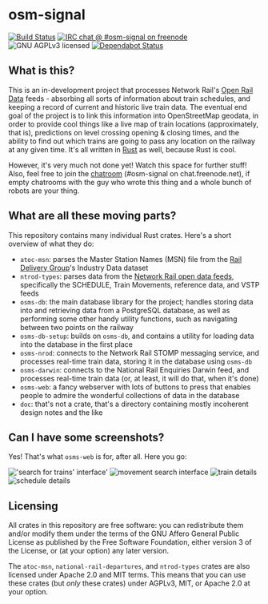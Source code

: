 osm-signal
==========

[![Build Status](https://travis-ci.org/eeeeeta/osm-signal.svg?branch=master)](https://travis-ci.org/eeeeeta/osm-signal)
[![IRC chat @ #osm-signal on freenode](https://img.shields.io/badge/irc-%23osm--signal%20on%20freenode-blue.svg)](https://matrix.to/#/#freenode_#osm-signal:matrix.org)
![GNU AGPLv3 licensed](https://www.gnu.org/graphics/agplv3-155x51.png)
[![Dependabot Status](https://api.dependabot.com/badges/status?host=github&identifier=101070217)](https://dependabot.com)

## What is this?

This is an in-development project that processes Network Rail's [Open Rail Data](https://wiki.openraildata.com/index.php/Main_Page)
feeds - absorbing all sorts of information about train schedules, and keeping a record of current and historic live train data.
The eventual end goal of the project is to link this information into OpenStreetMap geodata, in order to provide cool things like
a live map of train locations (approximately, that is), predictions on level crossing opening & closing times, and the ability
to find out which trains are going to pass any location on the railway at any given time. It's all written in
[Rust](https://www.rust-lang.org/en-US/) as well, because Rust is cool.

However, it's very much not done yet! Watch this space for further stuff! Also, feel free to join the [chatroom](https://matrix.to/#/#freenode_#osm-signal:matrix.org)
(#osm-signal on chat.freenode.net), if empty chatrooms with the guy who wrote this thing and a whole bunch of robots are your thing.

## What are all these moving parts?

This repository contains many individual Rust crates. Here's a short overview of what they do:

- `atoc-msn`: parses the Master Station Names (MSN) file from the [Rail Delivery Group](http://data.atoc.org)'s Industry Data dataset
- `ntrod-types`: parses data from the [Network Rail open data feeds](https://wiki.openraildata.com/index.php/About_the_Network_Rail_feeds),
  specifically the SCHEDULE, Train Movements, reference data, and VSTP feeds
- `osms-db`: the main database library for the project; handles storing data into and retrieving data from a PostgreSQL database, as
  well as performing some other handy utility functions, such as navigating between two points on the railway
- `osms-db-setup`: builds on `osms-db`, and contains a utility for loading data into the database in the first place
- `osms-nrod`: connects to the Network Rail STOMP messaging service, and processes real-time train data, storing it in the database
  using `osms-db`
- `osms-darwin`: connects to the National Rail Enquiries Darwin feed, and processes real-time train data (or, at least, it will do that,
  when it's done)
- `osms-web`: a fancy webserver with lots of buttons to press that enables people to admire the wonderful collections of data in the
  database
- `doc`: that's not a crate, that's a directory containing mostly incoherent design notes and the like

## Can I have some screenshots?

Yes! That's what `osms-web` is for, after all. Here you go:

!['search for trains' interface'](https://i.imgur.com/TKPlSq9.png)
![movement search interface](https://i.imgur.com/2c92BfZ.png)
![train details](https://i.imgur.com/gOe4wjF.png)
![schedule details](https://i.imgur.com/uf4uPmE.png)

## Licensing

All crates in this repository are free software: you can redistribute them and/or modify
them under the terms of the GNU Affero General Public License as published by
the Free Software Foundation, either version 3 of the License, or
(at your option) any later version.

The `atoc-msn`, `national-rail-departures`, and `ntrod-types` crates are also
licensed under Apache 2.0 and MIT terms. This means that you can
use these crates (but *only* these crates) under AGPLv3, MIT, or Apache 2.0
at your option.
